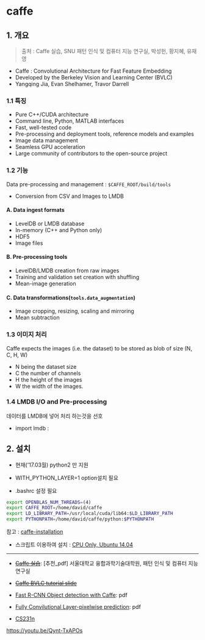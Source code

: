 # caffe

## 1. 개요

> 출처 : Caffe 실습, SNU 패턴 인식 및 컴퓨터 지능 연구실, 박성헌, 황지혜, 유재영

* Caffe : Convolutional Architecture for Fast Feature Embedding
* Developed by the Berkeley Vision and Learning Center \(BVLC\)
* Yangqing Jia, Evan Shelhamer, Travor Darrell

### 1.1 특징

* Pure C++/CUDA architecture
* Command line, Python, MATLAB interfaces
* Fast, well-tested code
* Pre-processing and deployment tools, reference models and examples
* Image data management
* Seamless GPU acceleration
* Large community of contributors to the open-source project

### 1.2 기능

Data pre-processing and management : `$CAFFE_ROOT/build/tools`

* Conversion from CSV and Images to LMDB 

#### A. Data ingest formats

* LevelDB or LMDB database
* In-memory \(C++ and Python only\)
* HDF5
* Image files

#### B. Pre-processing tools

* LevelDB/LMDB creation from raw images
* Training and validation set creation with shuffling
* Mean-image generation

#### C. Data transformations\(`tools.data_augmentation`\)

* Image cropping, resizing, scaling and mirroring
* Mean subtraction

### 1.3 이미지 처리

Caffe expects the images \(i.e. the dataset\) to be stored as blob of size \(N, C, H, W\)

* N being the dataset size
* C the number of channels
* H the height of the images 
* W the width of the images. 

### 1.4 LMDB I/O and Pre-processing

데이터를 LMDB에 넣어 처리 하는것을 선호

* import lmdb : 

## 2. 설치

* 현재\('17.03월\) python2 만 지원

* WITH\_PYTHON\_LAYER=1 option설치 필요

* .bashrc 설정 필요

```bash
export OPENBLAS_NUM_THREADS=(4)
export CAFFE_ROOT=/home/david/caffe
export LD_LIBRARY_PATH=/usr/local/cuda/lib64:$LD_LIBRARY_PATH
export PYTHONPATH=/home/david/caffe/python:$PYTHONPATH
```

참고 : [caffe-installation](https://github.com/adioshun/Blog_Jekyll/blob/master/2017-07-18_caffe_Installation.md)

* 스크립트 이용하여 설치 : [CPU Only, Ubuntu 14.04](https://github.com/davidstutz/caffe-tools/blob/master/install_caffe.sh)


---

- ~~[Caffe 실습](https://www.google.com/url?sa=t&rct=j&q=&esrc=s&source=web&cd=16&ved=0ahUKEwim-Imx6ZPVAhUK_IMKHdd5DoE4ChAWCEUwBQ&url=http%3A%2F%2Fwww.osia.or.kr%2Fboard%2Finclude%2Fdownload.php%3Fno%3D63%26db%3Ddata2%26fileno%3D2&usg=AFQjCNFiJIxJd9alitUREY5NdyuFqVc6Yw)~~: [추천_pdf] 서울대학교 융합과학기술대학원, 패턴 인식 및 컴퓨터 지능 연구실

- ~~[Caffe BVLC tutorial slide](https://docs.google.com/presentation/d/1UeKXVgRvvxg9OUdh_UiC5G71UMscNPlvArsWER41PsU/edit#slide=id.gc2fcdcce7_216_0)~~

- [Fast R-CNN Object detection with Caffe](http://tutorial.caffe.berkeleyvision.org/caffe-cvpr15-detection.pdf): pdf

- [Fully Convilutional Layer-pixelwise prediction](http://tutorial.caffe.berkeleyvision.org/caffe-cvpr15-pixels.pdf): pdf

- [CS231n](https://github.com/adioshun/gitBook_DL_framework/blob/master/caffe/CS231n%20Caffe%20Tutorial.pdf)


https://youtu.be/Qynt-TxAPOs
